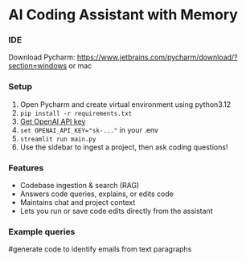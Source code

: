 # AI Coding Assistant with Memory
### IDE 
Download Pycharm: https://www.jetbrains.com/pycharm/download/?section=windows or mac

### Setup
1. Open Pycharm and create virtual environment using python3.12
2. `pip install -r requirements.txt`
3. [Get OpenAI API key](https://platform.openai.com/)
4. `set OPENAI_API_KEY="sk-..."`  in your .env
5. `streamlit run main.py`
6. Use the sidebar to ingest a project, then ask coding questions!

### Features

- Codebase ingestion & search (RAG)
- Answers code queries, explains, or edits code
- Maintains chat and project context
- Lets you run or save code edits directly from the assistant

### Example queries
#generate code to identify emails from text paragraphs
